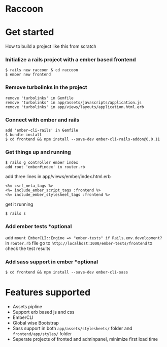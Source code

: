 Raccoon
=======

# Get started
How to build a project like this from scratch

### Initialize a rails project with a ember based frontend 
```
$ rails new raccoon & cd raccoon
$ ember new frontend
```

### Remove turbolinks in the project
```
remove 'turbolinks' in Gemfile 
remove 'turbolinks' in app/assets/javascripts/application.js
remove 'turbolinks' in app/views/layouts/application.html.erb
```

### Connect with ember and rails
```
add 'ember-cli-rails' in Gemfile
$ bundle install
$ cd frontend && npm install --save-dev ember-cli-rails-addon@0.0.11
```

### Get things up and running
```
$ rails g controller ember index
add root 'ember#index' in router.rb
```

add three lines in app/views/ember/index.html.erb 
```
<%= csrf_meta_tags %>
<%= include_ember_script_tags :frontend %>
<%= include_ember_stylesheet_tags :frontend %>
```

get it running
```
$ rails s 
```

### Add ember tests *optional
add `mount EmberCLI::Engine => "ember-tests" if Rails.env.development?` in `router.rb` file
go to `http://localhost:3000/ember-tests/frontend` to check the test results

### Add sass support in ember *optional
```
$ cd frontend && npm install --save-dev ember-cli-sass
```


# Features supported

* Assets pipline
* Support erb based js and css
* EmberCLI
* Global wise Bootstrap
* Sass support in both `app/assets/stylesheets/` folder and `frontend/app/styles/` folder
* Seperate projects of fronted and adminpanel, minimize first load time



